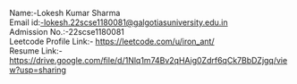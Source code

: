 Name:-Lokesh Kumar Sharma  
Email id:-lokesh.22scse1180081@galgotiasuniversity.edu.in  
Admission No.:-22scse1180081  
Leetcode Profile Link:- https://leetcode.com/u/iron_ant/  
Resume Link:- https://drive.google.com/file/d/1Nlq1m74Bv2qHAig0Zdrf6qCk7BbDZjgq/view?usp=sharing  
